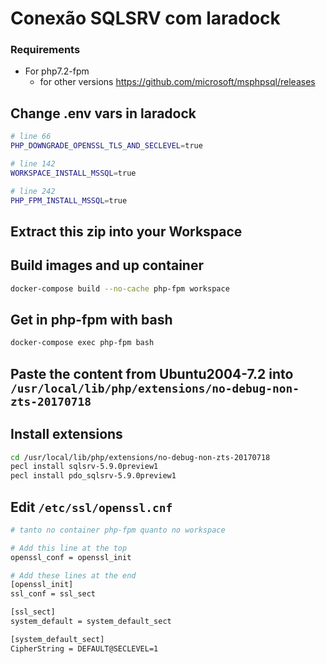 
# Conexão SQLSRV com laradock

### Requirements

- For php7.2-fpm
    - for other versions https://github.com/microsoft/msphpsql/releases

## Change .env vars in laradock

```bash
# line 66
PHP_DOWNGRADE_OPENSSL_TLS_AND_SECLEVEL=true

# line 142
WORKSPACE_INSTALL_MSSQL=true

# line 242
PHP_FPM_INSTALL_MSSQL=true
```

## Extract this zip into your Workspace

## Build images and up container

```bash
docker-compose build --no-cache php-fpm workspace
```

## Get in php-fpm with bash

```bash
docker-compose exec php-fpm bash
```

## Paste the content from Ubuntu2004-7.2 into `/usr/local/lib/php/extensions/no-debug-non-zts-20170718`

## Install extensions

```bash
cd /usr/local/lib/php/extensions/no-debug-non-zts-20170718
pecl install sqlsrv-5.9.0preview1
pecl install pdo_sqlsrv-5.9.0preview1
```

## Edit `/etc/ssl/openssl.cnf`

```bash
# tanto no container php-fpm quanto no workspace

# Add this line at the top
openssl_conf = openssl_init

# Add these lines at the end
[openssl_init]
ssl_conf = ssl_sect

[ssl_sect]
system_default = system_default_sect

[system_default_sect]
CipherString = DEFAULT@SECLEVEL=1
```
